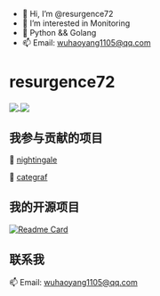 - 👋 Hi, I’m @resurgence72
- 👀 I’m interested in Monitoring
- 🌱 Python && Golang
- 📫 Email: wuhaoyang1105@qq.com

# resurgence72
<a href="https://github.com/anuraghazra/github-readme-stats">
  <img align="center" src="https://github-readme-stats.vercel.app/api?username=resurgence72&count_private=true&show_icons=true&theme=tokyonight&include_all_commits" />
</a>
<a href="https://github.com/anuraghazra/convoychat">
  <img align="center" src="https://github-readme-stats.vercel.app/api/top-langs/?username=resurgence72&hide=javascript,html,css" />
</a>

## 我参与贡献的项目

🌱  [nightingale](https://github.com/ccfos/nightingale)

🌱  [categraf](https://github.com/flashcatcloud/categraf)

## 我的开源项目
[![Readme Card](https://github-readme-stats.vercel.app/api/pin/?username=resurgence72&repo=ProberMesh)](https://github.com/anuraghazra/github-readme-stats)

## 联系我

 📫  Email: wuhaoyang1105@qq.com
